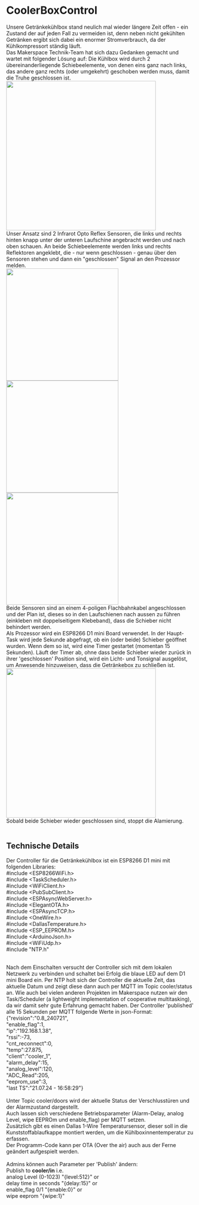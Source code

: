 # CoolerBoxControl
Unsere Getränkekühlbox stand neulich mal wieder längere Zeit offen - ein Zustand der auf jeden Fall zu vermeiden ist, denn neben nicht gekühlten Getränken ergibt sich dabei ein enormer Stromverbrauch, da der Kühlkompressort ständig läuft.
<br>
Das Makerspace Technik-Team hat sich dazu Gedanken gemacht und wartet mit folgender Lösung auf:
Die Kühlbox wird durch 2 übereinanderliegende Schiebeelemente, von denen eins ganz nach links, das andere ganz rechts (oder umgekehrt) geschoben werden muss, damit die Truhe geschlossen ist.
<br>
<img src="https://github.com/user-attachments/assets/3b224a5f-eef6-48cb-ab57-e48e8039918d" width="400">
<br>
Unser Ansatz sind 2 Infrarot Opto Reflex Sensoren, die links und rechts hinten knapp unter der unteren Laufschine angebracht werden und nach oben schauen. An beide Schiebeelemente werden links und rechts Reflektoren angeklebt, die - nur wenn geschlossen - genau über den Sensoren stehen und dann ein "geschlossen" Signal an den Prozessor melden.
<br>
<img src="https://github.com/user-attachments/assets/9c6b663d-930d-407b-ab10-18039a858a7a" width="300">
<img src="https://github.com/user-attachments/assets/f546fa4a-1c9c-4487-b759-9f8167c2bc52" width="300">
<img src="https://github.com/user-attachments/assets/7d660f90-6e68-4c0d-babe-1eb549d3b7fe" width="300">
<br>
Beide Sensoren sind an einem 4-poligen Flachbahnkabel angeschlossen und der Plan ist, dieses so in den Laufschienen nach aussen zu führen (einkleben mit doppelseitigem Klebeband), dass die Schieber nicht behindert werden.
<br> 
Als Prozessor wird ein ESP8266 D1 mini Board verwendet. In der Haupt-Task wird jede Sekunde abgefragt, ob ein (oder beide) Schieber geöffnet wurden. Wenn dem so ist, wird eine Timer gestartet (momentan 15 Sekunden).
Läuft der Timer ab, ohne dass beide Schieber wieder zurück in ihrer 'geschlossen' Position sind, wird ein Licht- und Tonsignal ausgelöst, um Anwesende hinzuweisen, dass die Getränkebox zu schließen ist.
<br>
<img src="https://github.com/user-attachments/assets/a8ea42ed-357d-41d9-a7d8-f03a35322d14" width="400">
<br>
Sobald beide Schieber wieder geschlossen sind, stoppt die Alamierung.
<br><br>
## Technische Details
Der Controller für die Getränkekühlbox ist ein ESP8266 D1 mini mit folgenden Libraries:<br>
#include <ESP8266WiFi.h><br>
#include <TaskScheduler.h><br>
#include <WiFiClient.h><br>
#include <PubSubClient.h><br>
#include <ESPAsyncWebServer.h><br>
#include <ElegantOTA.h><br>
#include <ESPAsyncTCP.h><br>
#include <OneWire.h><br>
#include <DallasTemperature.h><br>
#include <ESP_EEPROM.h><br>
#include <ArduinoJson.h><br>
#include <WiFiUdp.h><br>
#include "NTP.h"<br><br>

Nach dem Einschalten versucht der Controller sich mit dem lokalen Netzwerk zu verbinden und schaltet bei Erfolg die blaue LED auf dem D1 mini Board ein.
Per NTP holt sich der Controller die aktuelle Zeit, das aktuelle Datum und zeigt diese dann auch per MQTT im Topic cooler/status an.
Wie auch bei vielen anderen Projekten im Makerspace nutzen wir den Task/Scheduler (a lightweight implementation of cooperative multitasking), da wir damit sehr gute Erfahrung gemacht haben. 
Der Controller 'published' alle 15 Sekunden per MQTT folgende Werte in json-Format:<br>
{"revision":"0.8_240721",<br>
"enable_flag":1,<br>
"ip":"192.168.1.38",<br>
"rssi":-73,<br>
"cnt_reconnect":0,<br>
"temp":27.875,<br>
"client":"cooler_1",<br>
"alarm_delay":15,<br>
"analog_level":120,<br>
"ADC_Read":205,<br>
"eeprom_use":3,<br>
"last TS":"21.07.24 - 16:58:29"}<br>
<br>
Unter Topic cooler/doors wird der aktuelle Status der Verschlusstüren und der Alarmzustand dargestellt.<br>
Auch lassen sich verschiedene Betriebsparameter (Alarm-Delay, analog Level, wipe EEPROm und enable_flag) per MQTT setzen.
<br>Zusätzlich gibt es einen Dallas 1-Wire Temperatursensor, dieser soll in die Kunststoffablaufkappe montiert werden, um die Kühlboxinnentemperatur zu erfassen.
<br>Der Programm-Code kann per OTA (Over the air) auch aus der Ferne geändert aufgespielt werden.
<br><br>
Admins können auch Parameter per 'Publish' ändern:<br>
Publish to <b>cooler/in</b>  i.e.<br>
analog Level (0-1023) "{level:512}" or<br>
delay time in seconds "{delay:15}"  or<br>
enable_flag 0/1 "{enable:0}"  or<br>
wipe eeprom "{wipe:1}" 
